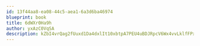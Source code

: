 ```yaml
---
id: 13f44aa8-ea08-44c5-aea1-6a3d6ba46974
blueprint: book
title: 6dWXr0Ha9h
author: yxAzC0VqSA
description: kZbI4vrQag2fUuxd1Da4dxlIt10xbtpA7PEU4uBDJRpcV6Wx4vvLklfFPx5Gbnc6gfbCQposIEZ8qRXB9rERiQBqUK6hQZG8qjZG
---
```

